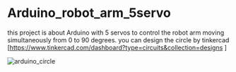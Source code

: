 # Arduino_robot_arm_5servo
this project is about Arduino with 5 servos to control the robot arm moving simultaneously from 0 to 90 degrees. 
you can design the circle by tinkercad [https://www.tinkercad.com/dashboard?type=circuits&collection=designs ] 


![arduino_circle](https://user-images.githubusercontent.com/61877121/126536734-276d92ad-1208-4e63-bb36-f14035cba22a.png)
